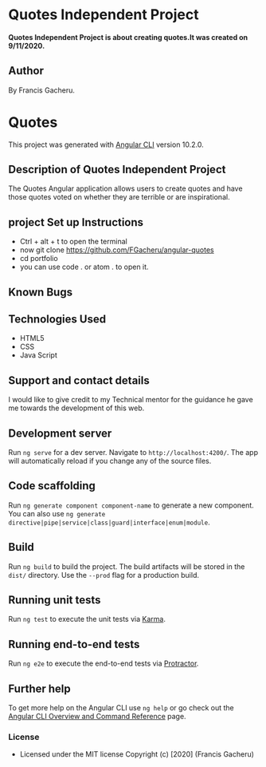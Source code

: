 # Quotes Independent Project
#### Quotes Independent Project is about creating quotes.It was created on 9/11/2020.
## Author
By  Francis Gacheru.

# Quotes

This project was generated with [Angular CLI](https://github.com/angular/angular-cli) version 10.2.0.

## Description of Quotes Independent Project
The Quotes Angular application allows users to create quotes and have those quotes voted on whether they are terrible or are inspirational.
 
## project Set up Instructions
* Ctrl + alt + t to open the terminal
* now git clone https://github.com/FGacheru/angular-quotes
* cd portfolio
* you can use code . or atom . to open it.
## Known Bugs
## Technologies Used
* HTML5
* CSS
* Java Script
## Support and contact details
I would like to give credit to my Technical mentor for the guidance he gave me towards the development of this web.


## Development server

Run `ng serve` for a dev server. Navigate to `http://localhost:4200/`. The app will automatically reload if you change any of the source files.

## Code scaffolding

Run `ng generate component component-name` to generate a new component. You can also use `ng generate directive|pipe|service|class|guard|interface|enum|module`.

## Build

Run `ng build` to build the project. The build artifacts will be stored in the `dist/` directory. Use the `--prod` flag for a production build.

## Running unit tests

Run `ng test` to execute the unit tests via [Karma](https://karma-runner.github.io).

## Running end-to-end tests

Run `ng e2e` to execute the end-to-end tests via [Protractor](http://www.protractortest.org/).

## Further help

To get more help on the Angular CLI use `ng help` or go check out the [Angular CLI Overview and Command Reference](https://angular.io/cli) page.

### License
* Licensed under the MIT license
Copyright (c) [2020] (Francis Gacheru)
